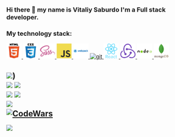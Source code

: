 ### Hi there 👋 my name is Vitaliy Saburdo I'm a Full stack developer.

<!--
**VitaliySaburdo/VitaliySaburdo** is a ✨ _special_ ✨ repository because its `README.md` (this file) appears on your GitHub profile.

Here are some ideas to get you started:

- 🔭 I’m currently working on ...
- 🌱 I’m currently learning ...
- 👯 I’m looking to collaborate on ...
- 🤔 I’m looking for help with ...
- 💬 Ask me about ...
- 📫 How to reach me: ...
- 😄 Pronouns: ...
- ⚡ Fun fact: ...
-->
<h3 align="left">My technology stack:</h3>
<p align="left">
  <a href="https://www.w3.org/html/" target="_blank" rel="noreferrer"> <img src="https://raw.githubusercontent.com/devicons/devicon/master/icons/html5/html5-original-wordmark.svg" alt="html5" width="40" height="40"/> </a> 
  <a href="https://www.w3schools.com/css/" target="_blank" rel="noreferrer"> <img src="https://raw.githubusercontent.com/devicons/devicon/master/icons/css3/css3-original-wordmark.svg" alt="css3" width="40" height="40"/> </a> 
    <a href="https://sass-lang.com" target="_blank" rel="noreferrer"> <img src="https://raw.githubusercontent.com/devicons/devicon/master/icons/sass/sass-original.svg" alt="sass" width="40" height="40"/> </a> 
  <a href="https://developer.mozilla.org/en-US/docs/Web/JavaScript" target="_blank" rel="noreferrer"> <img src="https://raw.githubusercontent.com/devicons/devicon/master/icons/javascript/javascript-original.svg" alt="javascript" width="40" height="40"/> </a>
    <a href="https://webpack.js.org" target="_blank" rel="noreferrer"> <img src="https://raw.githubusercontent.com/devicons/devicon/d00d0969292a6569d45b06d3f350f463a0107b0d/icons/webpack/webpack-original-wordmark.svg" alt="webpack" width="40" height="40"/> </a>
  <a href="https://git-scm.com/" target="_blank" rel="noreferrer"> <img src="https://www.vectorlogo.zone/logos/git-scm/git-scm-icon.svg" alt="git" width="40" height="40"/> </a>
   <a href="https://reactjs.org/" target="_blank" rel="noreferrer"> <img src="https://raw.githubusercontent.com/devicons/devicon/master/icons/react/react-original-wordmark.svg" alt="react" width="40" height="40"/> </a> 
   <a href="https://redux.js.org" target="_blank" rel="noreferrer"> <img src="https://raw.githubusercontent.com/devicons/devicon/master/icons/redux/redux-original.svg" alt="redux" width="40" height="40"/> </a> 
   <a href="https://nodejs.org" target="_blank" rel="noreferrer"> <img src="https://raw.githubusercontent.com/devicons/devicon/master/icons/nodejs/nodejs-original-wordmark.svg" alt="nodejs" width="40" height="40"/> </a> 
  <a href="https://www.mongodb.com/" target="_blank" rel="noreferrer"> <img src="https://raw.githubusercontent.com/devicons/devicon/master/icons/mongodb/mongodb-original-wordmark.svg" alt="mongodb" width="40" height="40"/> </a> </p>



![](http://github-profile-summary-cards.vercel.app/api/cards/profile-details?username=VitaliySaburdo&theme=algolia))<br/>
![](http://github-profile-summary-cards.vercel.app/api/cards/repos-per-language?username=VitaliySaburdo&theme=algolia)
![](http://github-profile-summary-cards.vercel.app/api/cards/most-commit-language?username=VitaliySaburdo&theme=algolia)<br/>
![](http://github-profile-summary-cards.vercel.app/api/cards/stats?username=VitaliySaburdo&theme=algolia)
![](http://github-profile-summary-cards.vercel.app/api/cards/productive-time?username=VitaliySaburdo&theme=algolia&utcOffset=8)<br/>
![](https://github-readme-stats.vercel.app/api/top-langs/?username=VitaliySaburdo&theme=default&hide_border=false&include_all_commits=false&count_private=false&layout=compact)<br/>
[![CodeWars](https://www.codewars.com/users/VitaliySaburdo/badges/large)](https://www.codewars.com/users/VitaliySaburdo/badges/large)
---
[![](https://visitcount.itsvg.in/api?id=VitaliySaburdo&icon=0&color=1)](https://visitcount.itsvg.in)



